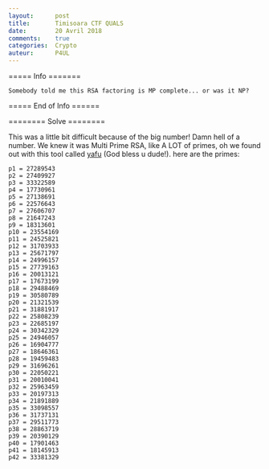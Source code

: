 ```yaml
---
layout:      post
title:       Timisoara CTF QUALS
date:        20 Avril 2018
comments:    true
categories:  Crypto
auteur:      P4UL
---
```


===== Info =======

```Somebody told me this RSA factoring is MP complete... or was it NP?```

===== End of Info ======


======== Solve ========

This was a little bit difficult because of the big number! Damn hell of a number. We knew it was Multi Prime RSA, like A LOT of primes, oh we found out
with this tool called [yafu](https://github.com/DarkenCode/yafu) (God bless u dude!). here are the primes:

```
p1 = 27289543
p2 = 27409927
p3 = 33322589
p4 = 17730961
p5 = 27138691
p6 = 22576643
p7 = 27606707
p8 = 21647243
p9 = 18313601
p10 = 23554169
p11 = 24525821
p12 = 31703933
p13 = 25671797
p14 = 24996157
p15 = 27739163
p16 = 20013121
p17 = 17673199
p18 = 29488469
p19 = 30580789
p20 = 21321539
p21 = 31881917
p22 = 25808239
p23 = 22685197
p24 = 30342329
p25 = 24946057
p26 = 16904777
p27 = 18646361
p28 = 19459483
p29 = 31696261
p30 = 22050221
p31 = 20010041
p32 = 25963459
p33 = 20197313
p34 = 21891889
p35 = 33098557
p36 = 31737131
p37 = 29511773
p38 = 28863719
p39 = 20390129
p40 = 17901463
p41 = 18145913
p42 = 33381329
```
